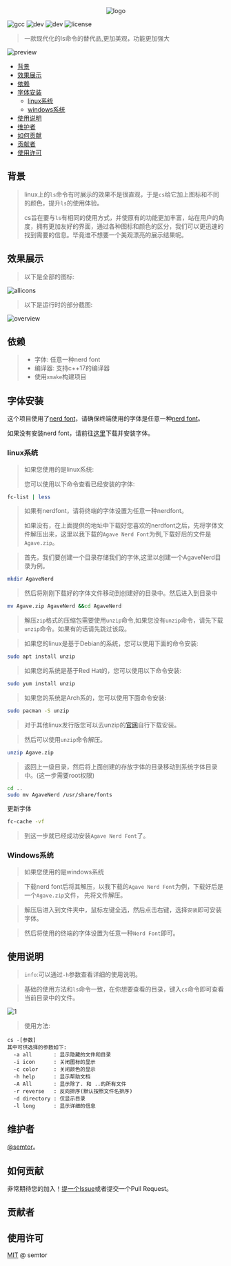 <div align=center>
  <img src="img/logo.png" alt="logo">
</div>

![gcc](https://img.shields.io/badge/gcc-12.2-green)
![dev](https://img.shields.io/badge/PRs-welcome-green)
![dev](https://img.shields.io/badge/status-developing-yellow)
![license](https://img.shields.io/bower/l/MI)
> 一款现代化的ls命令的替代品,更加美观，功能更加强大


![preview](img/3.png)

- [背景](#背景)
- [效果展示](#效果展示)
- [依赖](#依赖)
- [字体安装](#字体安装)
  - [linux系统](#linux系统)
  - [windows系统](#windows系统)
- [使用说明](#使用说明)
- [维护者](#维护者)
- [如何贡献](#如何贡献)
- [贡献者](#贡献者)
- [使用许可](#使用许可)

## 背景
>linux上的`ls`命令有时展示的效果不是很直观，于是`cs`给它加上图标和不同的颜色，提升`ls`的使用体验。
>
>cs旨在要与`ls`有相同的使用方式，并使原有的功能更加丰富，站在用户的角度，拥有更加友好的界面，通过各种图标和颜色的区分，我们可以更迅速的找到需要的信息。毕竟谁不想要一个美观漂亮的展示结果呢。

##  效果展示
> 以下是全部的图标:

![allicons](img/allicons.png)

> 以下是运行时的部分截图:

![overview](img/overview.png)

## 依赖
> - 字体: 任意一种nerd font
> - 编译器: 支持c++17的编译器
> - 使用`xmake`构建项目



## 字体安装
这个项目使用了[nerd font](https://www.nerdfonts.com/)，请确保终端使用的字体是任意一种[nerd font](https://www.nerdfonts.com/)。

如果没有安装nerd font，请前往[这里](https://www.nerdfonts.com/)下载并安装字体。
### linux系统
> 如果您使用的是linux系统:
>
> 您可以使用以下命令查看已经安装的字体:

```sh
fc-list | less
```

> 如果有nerdfont，请将终端的字体设置为任意一种nerdfont。
>
> 如果没有，在上面提供的地址中下载好您喜欢的nerdfont之后，先将字体文件解压出来，这里以我下载的`Agave Nerd Font`为例,下载好后的文件是`Agave.zip`。

> 首先，我们要创建一个目录存储我们的字体,这里以创建一个AgaveNerd目录为例。

```sh
mkdir AgaveNerd
```
> 然后将刚刚下载好的字体文件移动到创建好的目录中。然后进入到目录中
```sh
mv Agave.zip AgaveNerd &&cd AgaveNerd
```
> 解压`zip`格式的压缩包需要使用`unzip`命令,如果您没有`unzip`命令，请先下载`unzip`命令。如果有的话请先跳过该段。


> 如果您的linux是基于Debian的系统，您可以使用下面的命令安装:
```sh
sudo apt install unzip
```
> 如果您的系统是基于Red Hat的，您可以使用以下命令安装:
```sh
sudo yum install unzip
```
> 如果您的系统是Arch系的，您可以使用下面命令安装:
```sh
sudo pacman -S unzip
```
> 对于其他linux发行版您可以去unzip的[官网](https://infozip.sourceforge.net/)自行下载安装。

> 然后可以使用`unzip`命令解压。

```sh
unzip Agave.zip
```
> 返回上一级目录，然后将上面创建的存放字体的目录移动到系统字体目录中。(这一步需要root权限)
```sh
cd ..
sudo mv AgaveNerd /usr/share/fonts
```
更新字体
```sh
fc-cache -vf
```
> 到这一步就已经成功安装`Agave Nerd Font`了。


### Windows系统
> 如果您使用的是windows系统

> 下载nerd font后将其解压，以我下载的`Agave Nerd Font`为例，下载好后是一个`Agave.zip`文件，
先将文件解压。

> 解压后进入到文件夹中，鼠标左键全选，然后点击右键，选择`安装`即可安装字体。

> 然后将使用的终端的字体设置为任意一种`Nerd Font`即可。


##  使用说明

> `info`:可以通过`-h`参数查看详细的使用说明。

> 基础的使用方法和`ls`命令一致，在你想要查看的目录，键入`cs`命令即可查看当前目录中的文件。

![1](img/1.png)

> 使用方法:

```
cs -[参数]
其中可供选择的参数如下:
  -a all       : 显示隐藏的文件和目录
  -i icon      : 关闭图标的显示
  -c color     : 关闭颜色的显示
  -h help      : 显示帮助文档
  -A All       : 显示除了. 和 ..的所有文件
  -r reverse   : 反向排序(默认按照文件名排序)
  -d directory : 仅显示目录
  -l long      : 显示详细的信息
  ```

## 维护者
[@semtor](https://github.com/semtor)。

## 如何贡献

非常期待您的加入！[提一个Issue](https://github.com/semtor/cs/issues/new)或者提交一个Pull Request。

## 贡献者


## 使用许可
[MIT](LICENSE) @ semtor
